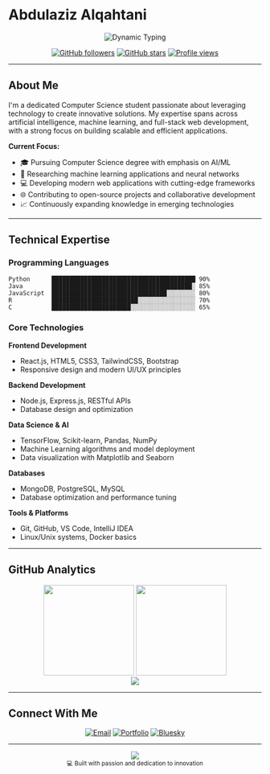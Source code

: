 # Abdulaziz Alqahtani

<div align="center">
  <img src="https://readme-typing-svg.herokuapp.com?font=JetBrains+Mono&weight=600&size=24&duration=3000&pause=1000&color=2F81F7&center=true&vCenter=true&width=500&lines=Computer+Science+Student;AI+%26+Machine+Learning+Enthusiast;Full+Stack+Developer;Problem+Solver+%26+Innovator" alt="Dynamic Typing" />
</div>

<div align="center">
  
  [![GitHub followers](https://img.shields.io/github/followers/pr-Abdulaziz?style=flat-square&color=2F81F7&labelColor=1C1C1C)](https://github.com/pr-Abdulaziz)
  [![GitHub stars](https://img.shields.io/github/stars/pr-Abdulaziz?style=flat-square&color=2F81F7&labelColor=1C1C1C)](https://github.com/pr-Abdulaziz)
  [![Profile views](https://komarev.com/ghpvc/?username=pr-Abdulaziz&label=Profile%20Views&color=2F81F7&style=flat-square)](https://github.com/pr-Abdulaziz)
  
</div>

---

## About Me

I'm a dedicated Computer Science student passionate about leveraging technology to create innovative solutions. My expertise spans across artificial intelligence, machine learning, and full-stack web development, with a strong focus on building scalable and efficient applications.

**Current Focus:**
- 🎓 Pursuing Computer Science degree with emphasis on AI/ML
- 🔬 Researching machine learning applications and neural networks
- 💻 Developing modern web applications with cutting-edge frameworks
- 🌐 Contributing to open-source projects and collaborative development
- 📈 Continuously expanding knowledge in emerging technologies

---

## Technical Expertise

### Programming Languages
```
Python      ████████████████████████████████████████ 90%
Java        ███████████████████████████████████████░ 85%
JavaScript  ████████████████████████████████░░░░░░░░ 80%
R           ████████████████████████░░░░░░░░░░░░░░░░ 70%
C           ██████████████████████░░░░░░░░░░░░░░░░░░ 65%
```

### Core Technologies

**Frontend Development**
- React.js, HTML5, CSS3, TailwindCSS, Bootstrap
- Responsive design and modern UI/UX principles

**Backend Development**
- Node.js, Express.js, RESTful APIs
- Database design and optimization

**Data Science & AI**
- TensorFlow, Scikit-learn, Pandas, NumPy
- Machine Learning algorithms and model deployment
- Data visualization with Matplotlib and Seaborn

**Databases**
- MongoDB, PostgreSQL, MySQL
- Database optimization and performance tuning

**Tools & Platforms**
- Git, GitHub, VS Code, IntelliJ IDEA
- Linux/Unix systems, Docker basics

---

## GitHub Analytics

<div align="center">
  <img height="180em" src="https://github-readme-stats.vercel.app/api?username=pr-Abdulaziz&show_icons=true&theme=github_dark&include_all_commits=true&count_private=true&hide_border=true&bg_color=0D1117&title_color=2F81F7&icon_color=2F81F7&text_color=C9D1D9" />
  <img height="180em" src="https://github-readme-stats.vercel.app/api/top-langs/?username=pr-Abdulaziz&layout=compact&theme=github_dark&hide_border=true&bg_color=0D1117&title_color=2F81F7&text_color=C9D1D9" />
</div>

<div align="center">
  <img src="https://github-readme-streak-stats.herokuapp.com/?user=pr-Abdulaziz&theme=github-dark-blue&hide_border=true&background=0D1117&stroke=2F81F7&ring=2F81F7&fire=FF6B6B&currStreakLabel=C9D1D9" />
</div>

---

## Connect With Me

<div align="center">
  
  [![Email](https://img.shields.io/badge/Email-0078D4?style=for-the-badge&logo=microsoft-outlook&logoColor=white)](mailto:alqahtaniAHR@outlook.com)
  [![Portfolio](https://img.shields.io/badge/Portfolio-000000?style=for-the-badge&logo=github&logoColor=white)](https://abdulaziz-alqahtani.netlify.app/)
  [![Bluesky](https://img.shields.io/badge/Bluesky-0085FF?style=for-the-badge&logo=bluesky&logoColor=white)](https://bsky.app/profile/https://abdulaziz-alqahtani.netlify.app/)
  
</div>

---

<div align="center">
  <img src="https://quotes-github-readme.vercel.app/api?type=horizontal&theme=dark&quote=The%20best%20way%20to%20predict%20the%20future%20is%20to%20invent%20it.&author=Alan%20Kay" />
</div>

<div align="center">
  <sub>💻 Built with passion and dedication to innovation</sub>
</div>